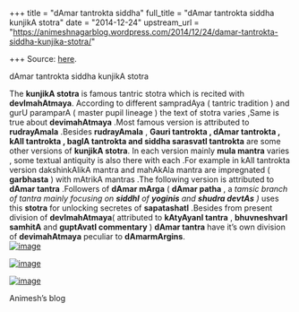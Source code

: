 +++
title = "dAmar tantrokta siddha"
full_title = "dAmar tantrokta siddha kunjikA stotra"
date = "2014-12-24"
upstream_url = "https://animeshnagarblog.wordpress.com/2014/12/24/damar-tantrokta-siddha-kunjika-stotra/"

+++
Source: [here](https://animeshnagarblog.wordpress.com/2014/12/24/damar-tantrokta-siddha-kunjika-stotra/).

dAmar tantrokta siddha kunjikA stotra

The **kunjikA stotra** is famous tantric stotra which is recited with
**devImahAtmaya**. According to different sampradAya ( tantric tradition
) and gurU paramparA ( master pupil lineage ) the text of stotra varies
,Same is true about **devimahAtmaya** .Most famous version is attributed
to **rudrayAmala** .Besides **rudrayAmala** , **Gauri tantrokta , dAmar
tantrokta , kAlI tantrokta , baglA tantrokta and siddha sarasvatI
tantrokta** are some other versions of **kunjikA stotra**. In each
version mainly **mula mantra** varies , some textual antiquity is also
there with each .For example in kAlI tantrokta version dakshinkAlikA
mantra and mahAkAla mantra are impregnated ( **garbhasta** ) with
mAtrikA mantras .The following version is attributed to **dAmar tantra**
.Followers of **dAmar mArga** ( **dAmar patha** , a *tamsic* *branch of
tantra mainly focusing on **siddhI** of **yoginis** and **shudra
devtAs** )* uses this **stotra** for unlocking secretes of
**sapatashatI** .Besides from present division of **devImahAtmaya**(
attributed to **kAtyAyanI tantra** , **bhuvneshvarI samhitA** and
**guptAvatI commentary** ) **dAmar tantra** have it’s own division of
**devimahAtmaya** peculiar to **dAmarmArgins**.  
[![image](https://animeshnagarblog.files.wordpress.com/2014/12/wpid-img_20141202_175724.jpg?w=700 "IMG_20141202_175724.JPG")](https://animeshnagarblog.files.wordpress.com/2014/12/wpid-img_20141202_175724.jpg)

[![image](https://animeshnagarblog.files.wordpress.com/2014/12/wpid-img_20141224_173709.jpg?w=700 "IMG_20141224_173709.JPG")](https://animeshnagarblog.files.wordpress.com/2014/12/wpid-img_20141224_173709.jpg)

[![image](https://animeshnagarblog.files.wordpress.com/2014/12/wpid-img_20141224_173623.jpg?w=700 "IMG_20141224_173623.JPG")](https://animeshnagarblog.files.wordpress.com/2014/12/wpid-img_20141224_173623.jpg)

Animesh’s blog

